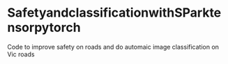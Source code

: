 # SafetyandclassificationwithSParktensorpytorch
Code to improve safety on roads and do automaic image classification on Vic roads 
